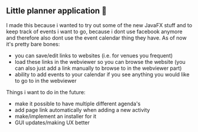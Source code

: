 ## Little planner application 🦇
I made this because i wanted to try out some of the new JavaFX stuff and to keep track of events i want to go, because i dont use facebook anymore and therefore also dont use the event calendar thing they have.
As of now it's pretty bare bones:
  - you can save/edit links to websites (i.e. for venues you frequent)
  - load these links in the webviewer so you can browse the website (you can also just add a link manually to browse to in the webviewer part)
  - ability to add events to your calendar if you see anything you would like to go to in the webviewer

 Things i want to do in the future:
  - make it possible to have multiple different agenda's
  - add page link automatically when adding a new activity
  - make/implement an installer for it
  - GUI updates/making UX better

